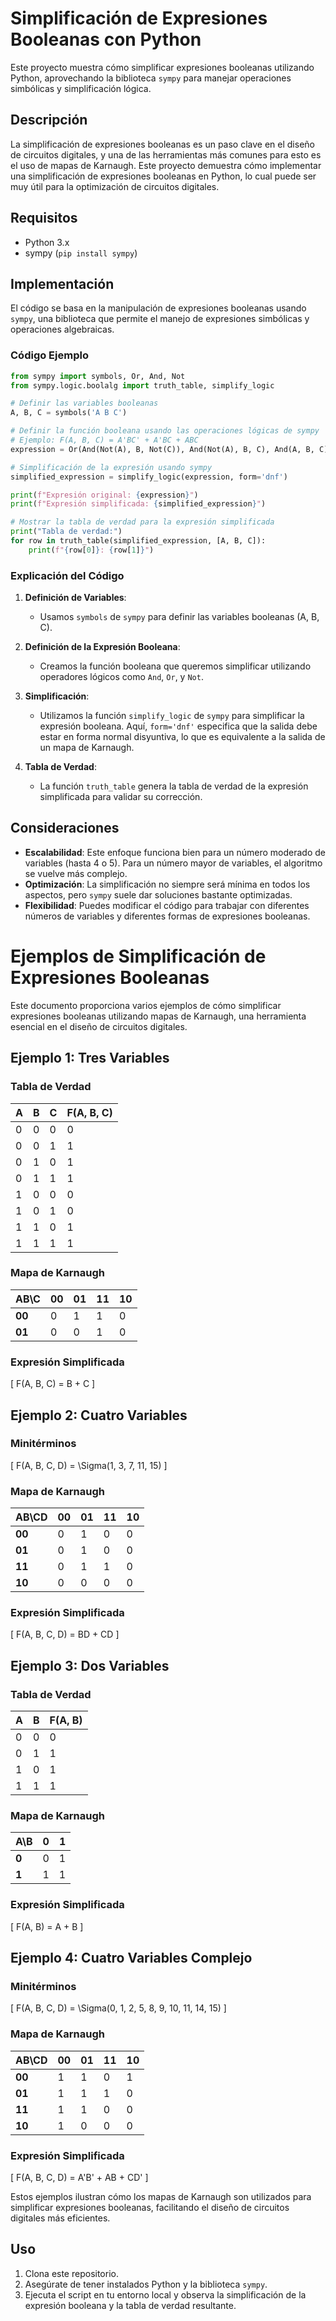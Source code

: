 
# Simplificación de Expresiones Booleanas con Python

Este proyecto muestra cómo simplificar expresiones booleanas utilizando Python, aprovechando la biblioteca `sympy` para manejar operaciones simbólicas y simplificación lógica.

## Descripción

La simplificación de expresiones booleanas es un paso clave en el diseño de circuitos digitales, y una de las herramientas más comunes para esto es el uso de mapas de Karnaugh. Este proyecto demuestra cómo implementar una simplificación de expresiones booleanas en Python, lo cual puede ser muy útil para la optimización de circuitos digitales.

## Requisitos

- Python 3.x
- sympy (`pip install sympy`)

## Implementación

El código se basa en la manipulación de expresiones booleanas usando `sympy`, una biblioteca que permite el manejo de expresiones simbólicas y operaciones algebraicas.

### Código Ejemplo

```python
from sympy import symbols, Or, And, Not
from sympy.logic.boolalg import truth_table, simplify_logic

# Definir las variables booleanas
A, B, C = symbols('A B C')

# Definir la función booleana usando las operaciones lógicas de sympy
# Ejemplo: F(A, B, C) = A'BC' + A'BC + ABC
expression = Or(And(Not(A), B, Not(C)), And(Not(A), B, C), And(A, B, C))

# Simplificación de la expresión usando sympy
simplified_expression = simplify_logic(expression, form='dnf')

print(f"Expresión original: {expression}")
print(f"Expresión simplificada: {simplified_expression}")

# Mostrar la tabla de verdad para la expresión simplificada
print("Tabla de verdad:")
for row in truth_table(simplified_expression, [A, B, C]):
    print(f"{row[0]}: {row[1]}")
```

### Explicación del Código

1. **Definición de Variables**:
   - Usamos `symbols` de `sympy` para definir las variables booleanas (A, B, C).

2. **Definición de la Expresión Booleana**:
   - Creamos la función booleana que queremos simplificar utilizando operadores lógicos como `And`, `Or`, y `Not`.

3. **Simplificación**:
   - Utilizamos la función `simplify_logic` de `sympy` para simplificar la expresión booleana. Aquí, `form='dnf'` especifica que la salida debe estar en forma normal disyuntiva, lo que es equivalente a la salida de un mapa de Karnaugh.

4. **Tabla de Verdad**:
   - La función `truth_table` genera la tabla de verdad de la expresión simplificada para validar su corrección.

## Consideraciones

- **Escalabilidad**: Este enfoque funciona bien para un número moderado de variables (hasta 4 o 5). Para un número mayor de variables, el algoritmo se vuelve más complejo.
- **Optimización**: La simplificación no siempre será mínima en todos los aspectos, pero `sympy` suele dar soluciones bastante optimizadas.
- **Flexibilidad**: Puedes modificar el código para trabajar con diferentes números de variables y diferentes formas de expresiones booleanas.

# Ejemplos de Simplificación de Expresiones Booleanas

Este documento proporciona varios ejemplos de cómo simplificar expresiones booleanas utilizando mapas de Karnaugh, una herramienta esencial en el diseño de circuitos digitales.

## Ejemplo 1: Tres Variables

### Tabla de Verdad

| A | B | C | F(A, B, C) |
|---|---|---|------------|
| 0 | 0 | 0 |      0     |
| 0 | 0 | 1 |      1     |
| 0 | 1 | 0 |      1     |
| 0 | 1 | 1 |      1     |
| 1 | 0 | 0 |      0     |
| 1 | 0 | 1 |      0     |
| 1 | 1 | 0 |      1     |
| 1 | 1 | 1 |      1     |

### Mapa de Karnaugh

| AB\C | 00 | 01 | 11 | 10 |
|------|----|----|----|----|
| **00** |  0  |  1  |  1  |  0  |
| **01** |  0  |  0  |  1  |  0  |

### Expresión Simplificada

\[ F(A, B, C) = B + C \]

## Ejemplo 2: Cuatro Variables

### Minitérminos

\[ F(A, B, C, D) = \Sigma(1, 3, 7, 11, 15) \]

### Mapa de Karnaugh

| AB\CD | 00 | 01 | 11 | 10 |
|-------|----|----|----|----|
| **00** |  0  |  1  |  0  |  0  |
| **01** |  0  |  1  |  0  |  0  |
| **11** |  0  |  1  |  1  |  0  |
| **10** |  0  |  0  |  0  |  0  |

### Expresión Simplificada

\[ F(A, B, C, D) = BD + CD \]

## Ejemplo 3: Dos Variables

### Tabla de Verdad

| A | B | F(A, B) |
|---|---|---------|
| 0 | 0 |    0    |
| 0 | 1 |    1    |
| 1 | 0 |    1    |
| 1 | 1 |    1    |

### Mapa de Karnaugh

| A\B | 0 | 1 |
|-----|---|---|
| **0** | 0 | 1 |
| **1** | 1 | 1 |

### Expresión Simplificada

\[ F(A, B) = A + B \]

## Ejemplo 4: Cuatro Variables Complejo

### Minitérminos

\[ F(A, B, C, D) = \Sigma(0, 1, 2, 5, 8, 9, 10, 11, 14, 15) \]

### Mapa de Karnaugh

| AB\CD | 00 | 01 | 11 | 10 |
|-------|----|----|----|----|
| **00** |  1  |  1  |  0  |  1  |
| **01** |  1  |  1  |  1  |  0  |
| **11** |  1  |  1  |  0  |  0  |
| **10** |  1  |  0  |  0  |  0  |

### Expresión Simplificada

\[ F(A, B, C, D) = A'B' + AB + CD' \]

Estos ejemplos ilustran cómo los mapas de Karnaugh son utilizados para simplificar expresiones booleanas, facilitando el diseño de circuitos digitales más eficientes.

## Uso

1. Clona este repositorio.
2. Asegúrate de tener instalados Python y la biblioteca `sympy`.
3. Ejecuta el script en tu entorno local y observa la simplificación de la expresión booleana y la tabla de verdad resultante.
